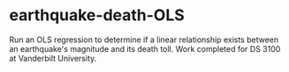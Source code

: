 # earthquake-death-OLS
Run an OLS regression to determine if a linear relationship exists between an earthquake's magnitude and its death toll. Work completed for DS 3100 at Vanderbilt University.
